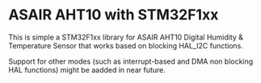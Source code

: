 # ASAIR AHT10 with STM32F1xx

This is simple a STM32F1xx library for ASAIR AHT10 Digital Humidity & Temperature Sensor that works based on blocking HAL_I2C functions.

Support for other modes (such as interrupt-based and DMA non blocking HAL functions) might be aadded in near future.
